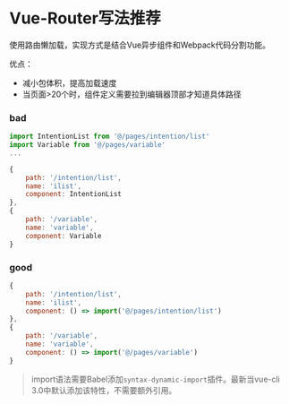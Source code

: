 # Vue-Router写法推荐

使用路由懒加载，实现方式是结合Vue异步组件和Webpack代码分割功能。

优点：

* 减小包体积，提高加载速度
* 当页面>20个时，组件定义需要拉到编辑器顶部才知道具体路径

### bad

``` js
import IntentionList from '@/pages/intention/list'
import Variable from '@/pages/variable'
...

{
    path: '/intention/list',
    name: 'ilist',
    component: IntentionList
},
{
    path: '/variable',
    name: 'variable',
    component: Variable
}
```

### good

``` js
{
    path: '/intention/list',
    name: 'ilist',
    component: () => import('@/pages/intention/list')
},
{
    path: '/variable',
    name: 'variable',
    component: () => import('@/pages/variable')
}
```

> import语法需要Babel添加`syntax-dynamic-import`插件。最新当vue-cli 3.0中默认添加该特性，不需要额外引用。